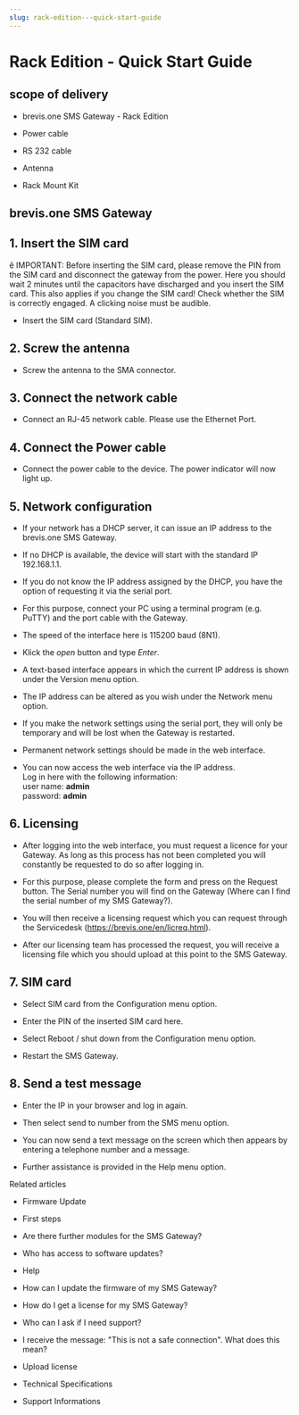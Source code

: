```yaml
---
slug: rack-edition---quick-start-guide
---
```


# Rack Edition - Quick Start Guide

## scope of delivery

  * brevis.one SMS Gateway - Rack Edition

  * Power cable

  * RS 232 cable

  * Antenna

  * Rack Mount Kit

## brevis.one SMS Gateway

## 1\. Insert the SIM card

ê IMPORTANT: Before inserting the SIM card, please remove the PIN from the SIM
card and disconnect the gateway from the power. Here you should wait 2 minutes
until the capacitors have discharged and you insert the SIM card. This also
applies if you change the SIM card! Check whether the SIM is correctly
engaged. A clicking noise must be audible.

  * Insert the SIM card (Standard SIM).

## 2\. Screw the antenna

  * Screw the antenna to the SMA connector.

## 3\. Connect the network cable

  * Connect an RJ-45 network cable. Please use the Ethernet Port.

## 4\. Connect the Power cable

  * Connect the power cable to the device. The power indicator will now light up.

## 5\. Network configuration

  * If your network has a DHCP server, it can issue an IP address to the brevis.one SMS Gateway.

  * If no DHCP is available, the device will start with the standard IP 192.168.1.1.

  * If you do not know the IP address assigned by the DHCP, you have the option of requesting it via the serial port.

  * For this purpose, connect your PC using a terminal program (e.g. PuTTY) and the port cable with the Gateway.

  * The speed of the interface here is 115200 baud (8N1).

  * Klick the _open_ button and type _Enter_.

  * A text-based interface appears in which the current IP address is shown under the Version menu option.

  * The IP address can be altered as you wish under the Network menu option.

  * If you make the network settings using the serial port, they will only be temporary and will be lost when the Gateway is restarted.

  * Permanent network settings should be made in the web interface.

  * You can now access the web interface via the IP address.   
Log in here with the following information:  
user name: **admin**  
password: **admin**

## 6\. Licensing

  * After logging into the web interface, you must request a licence for your Gateway. As long as this process has not been completed you will constantly be requested to do so after logging in.

  * For this purpose, please complete the form and press on the Request button. The Serial number you will find on the Gateway (Where can I find the serial number of my SMS Gateway?).

  * You will then receive a licensing request which you can request through the Servicedesk (https://brevis.one/en/licreq.html).

  * After our licensing team has processed the request, you will receive a licensing file which you should upload at this point to the SMS Gateway.

## 7\. SIM card

  * Select SIM card from the Configuration menu option.

  * Enter the PIN of the inserted SIM card here.

  * Select Reboot / shut down from the Configuration menu option.

  * Restart the SMS Gateway.

## 8\. Send a test message

  * Enter the IP in your browser and log in again.

  * Then select send to number from the SMS menu option.

  * You can now send a text message on the screen which then appears by entering a telephone number and a message.

  * Further assistance is provided in the Help menu option.

Related articles

  * Firmware Update

  * First steps 

  * Are there further modules for the SMS Gateway?
  * Who has access to software updates?

  * Help

  * How can I update the firmware of my SMS Gateway?

  * How do I get a license for my SMS Gateway?

  * Who can I ask if I need support?

  * I receive the message: "This is not a safe connection". What does this mean?

  * Upload license

  * Technical Specifications
  * Support Informations


